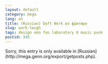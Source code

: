 ```yaml
---
layout: default
category: mega
lang: en
title: (Russian) Daft Work во фритюре
slug: work-tough
tags: design emo fun laboratory 8 music punk 
postid: 345
---
```

<p>Sorry, this entry is only available in [Russian](http://mega.genn.org/export/getposts.php).</p>